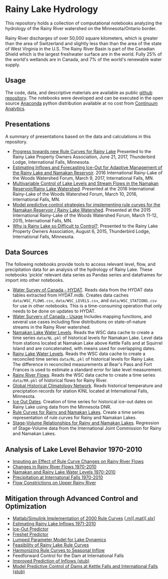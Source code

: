 # Rainy Lake Hydrology

This repository holds a collection of computational notebooks analyzing the hydrology of the Rainy River watershed on the Minnesota/Ontario border. 

Rainy River discharges of over 50,000 square kilometers, which is greater than the area of Switzerland and slightly less than than the area of the state of West Virginia in the U.S. The Rainy River Basin is part of the Canadian Shield which is the largest freshwater surface are in the world. Fully 25% of the world's wetlands are in Canada, and 7% of the world's renewable water supply.

## Usage

The code, data, and descriptive materials are available as public [github repository](https://github.com/jckantor/Rainy-Lake-Hydrology). The notebooks were developed and can be executed in the open source [Anaconda](https://www.continuum.io/downloads) python distribution available at no cost from [Continuum Analytics](https://www.continuum.io/).

## Presentations

A summary of presentations based on the data and calculations in this repository. 

* [Progress towards new Rule Curves for Rainy Lake](https://docs.google.com/presentation/d/1_shAd_7P-M5O7DZ6QJYOl_FBVGiNjVCfFiD_RGOxQ_8/present?usp=sharing) Presented to the Rainy Lake Property Owners Association, June 21, 2017, Thunderbird Lodge, International Falls, Minnesota.
* [Estimating Inflows and Forecasting Ice-Out for Adaptive Management of the Rainy Lake and Namakan Reservoir](https://docs.google.com/presentation/d/1Sb2jcpGald0PixVG0X6MljYXRJnRvAKkBgfKyz9ogbE/pub?start=false&loop=false&delayms=3000&slide=id.g161129bc08_1_1909). 2016 International Rainy-Lake of the Woods Watershed Forum, March 9, 2017, International Falls, MN.
* [Multivariable Control of Lake Levels and Stream Flows in the Namakan Reservoir/Rainy Lake Watershed](https://github.com/jckantor/Rainy-Lake-Hydrology/blob/master/presentations/Watershed%20Forum%202016/Watershed_Forum_2016_Slides.pdf). Presented at the 2016 International Rainy-Lake of the Woods Watershed Forum, March 10, 2016, International Falls, MN.
* [Model predictive control strategies for implementing rule curves for the Namakan Reservoir / Rainy Lake Watershed](https://github.com/jckantor/Rainy-Lake-Hydrology/blob/master/presentations/Watershed%20Forum%202015/Watershed_Forum_2015_Slides.pdf). Presented at the 2015 International Rainy-Lake of the Woods Watershed Forum, March 11-12, 2015, International Falls, MN.
* [Why is Rainy Lake so Difficult to Control?](https://github.com/jckantor/Rainy-Lake-Hydrology/blob/master/presentations/RLPOA%20Open%20House%202015%20Fort%20Frances/RLPOA_Open_House_2015_Slides.pdf). Presented to the Rainy Lake Property Owners Association, August 6, 2015, Thunderbird Lodge, International Falls, Minnesota.

## Data Sources

The following notebooks provide tools to access relevant level, flow, and precipitation data for an analysis of the hydrology of Rainy Lake. These notebooks 'pickle' relevant data series as Pandas series and dataframes for import into other notebooks.

* [Water Survey of Canada - HYDAT](http://nbviewer.jupyter.org/github/jckantor/Rainy-Lake-Hydrology/blob/master/notebooks/Water_Survey_of_Canada_HYDAT.ipynb). Reads data from the HYDAT data tables extracted from HYDAT.mdb. Creates data caches `data/WSC_FLOWS.csv`, `data/WSC_LEVELS.csv`, and `data/WSC_STATIONS.csv` for use in other notebooks. This is a time-consuming operation that only needs to be done on updates to HYDAT.
* [Water Survery of Canada - Usage](http://nbviewer.jupyter.org/github/jckantor/Rainy-Lake-Hydrology/blob/master/notebooks/Water_Survey_of_Canada_Usage.ipynb) Includes mapping functions, and several use cases including flow distributions on state-of-nature streams in the Rainy River watershed.
* [Namakan Lake Water Levels](http://nbviewer.jupyter.org/github/jckantor/Rainy-Lake-Hydrology/blob/master/notebooks/Namakan_Lake_Water_Levels.ipynb). Reads the WSC data cache to create a time series `data/NL.pkl` of historical levels for Namakan Lake. Level data from stations located at Namakan Lake above Kettle Falls and at Squirrel Island and are concatenated, with means used for overlapping dates.
* [Rainy Lake Water Levels](http://nbviewer.jupyter.org/github/jckantor/Rainy-Lake-Hydrology/blob/master/notebooks/Rainy_Lake_Water_Levels.ipynb). Reads the WSC data cache to create a reconciled time series `data/RL.pkl` of historical levels for Rainy Lake.  The difference in reconciled measurements at Bear's Pass and Fort Frances is used to estimate a standard error for lake level measurement.
* [Rainy River Flows](http://nbviewer.jupyter.org/github/jckantor/Rainy-Lake-Hydrology/blob/master/notebooks/Rainy_River_Flows.ipynb). Reads the WSC data cache to create a time series `data/RR.pkl` of historical flows for Rainy River.  
* [Global Historical Climatology Network](http://nbviewer.jupyter.org/github/jckantor/Rainy-Lake-Hydrology/blob/master/notebooks/Global_Historical_Climatology_Network.ipynb). Reads historical temperature and preciptation records for station KINL located at International Falls, Minnesota.
* [Ice Out Dates](http://nbviewer.jupyter.org/github/jckantor/Rainy-Lake-Hydrology/blob/master/notebooks/Ice_Out_Dates.ipynb). Creation of time series for historical ice-out dates on Rainy Lake using data from the Minnesota DNR.
* [Rule Curves for Rainy and Namakan Lakes](http://nbviewer.jupyter.org/github/jckantor/Rainy-Lake-Hydrology/blob/master/notebooks/Rule_Curves_for_Rainy_and_Namakan_Lakes.ipynb). Create a time series representation of rule curves for Rainy and Namakan Lakes.
* [Stage-Volume Relationships for Rainy and Namakan Lakes](http://nbviewer.jupyter.org/github/jckantor/Rainy-Lake-Hydrology/blob/master/notebooks/Stage-Volume_Relationships.ipynb). Regression of Stage-Volume data from the International Joint Commission for Rainy and Namakan Lakes.

## Analysis of Lake Level Behavior 1970-2010

* [Imputing an Effect of Rule Curve Changes on Rainy River Flows](http://nbviewer.jupyter.org/github/jckantor/Rainy-Lake-Hydrology/blob/master/notebooks/Imputing_an_Effect_of_Rule_Curve_Changes_on_Rainy_River_Flows.ipynb)
* [Changes in Rainy River Flows 1970-2010](http://nbviewer.jupyter.org/github/jckantor/Rainy-Lake-Hydrology/blob/master/notebooks/Changes_in_Rainy_River_Flows_1970-2010.ipynb)
* [Namakan and Rainy Lake Water Levels 1970-2010](http://nbviewer.jupyter.org/github/jckantor/Rainy-Lake-Hydrology/blob/master/notebooks/Namakan_and_Rainy_Lake_Water_Levels_1970-2010.ipynb)
* [Precipitation at Internatonal Falls 1970-2010](http://nbviewer.jupyter.org/github/jckantor/Rainy-Lake-Hydrology/blob/master/notebooks/Precipitation_at_International_Falls_1970-2010.ipynb)
* [Flow Constrictions on Upper Rainy River](http://nbviewer.jupyter.org/github/jckantor/Rainy-Lake-Hydrology/blob/master/notebooks/Flow_Constrictions_on_Upper_Rainy_River.ipynb)

## Mitigation through Advanced Control and Optimization ###

* [Matlab/Simulink Implementation of 2000 Rule Curves](http://nbviewer.jupyter.org/github/jckantor/Rainy-Lake-Hydrology/blob/master/matlab/Rainy_Lake_Simulation_Model.pdf) [[.m](https://github.com/jckantor/Rainy-Lake-Hydrology/blob/master/Rainy_Lake_Simulation_Model_Script.m)][[.mat](http://jckantor.github.io/Rainy-Lake-Hydrology/pdf/Rainy)][[.slx](https://github.com/jckantor/Rainy-Lake-Hydrology/blob/master/Rainy_Lake_Simulation_Model.slx)]
* [Estimating Rainy Lake Inflows 1971-2010](http://nbviewer.jupyter.org/github/jckantor/Rainy-Lake-Hydrology/blob/master/notebooks/Estimating_Rainy_Lake_Inflows_1971-2010.ipynb)
* [Ice-Out Predictor](http://nbviewer.jupyter.org/github/jckantor/Rainy-Lake-Hydrology/blob/master/notebooks/Ice_Out_Predictor_for_Rainy_Lake.ipynb)
* [Freshet Predictor](http://nbviewer.jupyter.org/github/jckantor/Rainy-Lake-Hydrology/blob/master/notebooks/Freshet_Predictor_for_Rainy_Lake.ipynb)
* [Lumped Parameter Model for Lake Dynamics](http://nbviewer.jupyter.org/github/jckantor/Rainy-Lake-Hydrology/blob/master/notebooks/Lumped_Parameter_Model_for_Lake_Dynamics.ipynb)
* [Feasibility of Rainy Lake Rule Curves](http://nbviewer.jupyter.org/github/jckantor/Rainy-Lake-Hydrology/blob/master/notebooks/Feasibility_of_Rainy_Lake_Rule_Curves.ipynb)
* [Harmonizing Rule Curves to Seasonal Inflow](http://nbviewer.jupyter.org/github/jckantor/Rainy-Lake-Hydrology/blob/master/notebooks/Harmonizing_Rule_Curves_to_Seasonal_Inflows.ipynb)
* Feedforward Control for the Dam at International Falls
* [Improved Prediction of Inflows (stub)](http://nbviewer.jupyter.org/github/jckantor/Rainy-Lake-Hydrology/blob/master/notebooks/Improved_Prediction_of_Inflows.ipynb)
* [Model Predictive Control of Dams at Kettle Falls and International Falls (stub)](http://nbviewer.jupyter.org/github/jckantor/Rainy-Lake-Hydrology/blob/master/notebooks/Model_Predictive_Control_of_Dams_at_Kettle_Falls_and_International_Falls.ipynb)